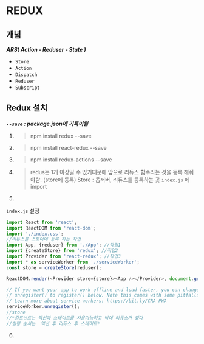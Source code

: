 # REDUX

## 개념
***ARS( Action - Reduser - State )***
 - `Store`
 - `Action`
 - `Dispatch`
 - `Reduser`
 - `Subscript`



## Redux 설치
 ___`--save` : package.json에 기록이됨___
 1. > npm install redux --save
 2. > npm install react-redux --save
 3. > npm install redux-actions --save
 4. > redus는 1개 이상일 수 있기때문에 앞으로 리듀스 함수라는 것을 등록 해줘야함.   (store에 등록)
    > Store : 옵저버, 리듀스를 등록하는 곳
    > `index.js` 에 import

 5.  
 `index.js` 설정
 ```javascript
import React from 'react';
import ReactDOM from 'react-dom';
import './index.css';
//리듀스를 스토어에 등록 하는 작업
import App, {reduser} from './App'; //작업1
import {createStore} from 'redux'; //작업2
import Provider from 'react-redux'; //작업3
import * as serviceWorker from './serviceWorker';
const store = createStore(reduser);

ReactDOM.render(<Provider store={store}><App /></Provider>, document.getElementById('root'));

// If you want your app to work offline and load faster, you can change
// unregister() to register() below. Note this comes with some pitfalls.
// Learn more about service workers: https://bit.ly/CRA-PWA
serviceWorker.unregister();
//store
//*컴포넌트는 액션과 스테이트를 사용가능하고 밖에 리듀스가 있다
//실행 순서는  액션 후 리듀스 후 스테이트*
 ```

 6. 

```console

```